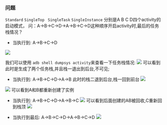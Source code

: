 ### 问题
`Standard`  `SingleTop` ` SingleTask`  `SingleInstance` 分别是A B C D四个activity的启动模式，
问：A->B->C->D->A->B->C->D这种顺序开启activity时,最后的任务栈情况？

*  当执行到: A->B->C->D

![](http://vipkshttp1.wiz.cn/ks/share/resources/c1faa811-4dd8-4bd2-906b-669bb360af65/4c01eb78-11c3-46b3-959b-ed2f1627d31a/index_files/8ce9fadd-1b3f-47a6-a91b-2858e7f5f77b.png)

我们可以使用 `adb shell dumpsys activity`来查看一下任务栈情况:
![](http://vipkshttp1.wiz.cn/ks/share/resources/c1faa811-4dd8-4bd2-906b-669bb360af65/4c01eb78-11c3-46b3-959b-ed2f1627d31a/index_files/a167dd42-a1a9-43ed-baa8-efa7dd1afa92.png)
可以看到此时是生成了两个任务栈,并且栈一退出到后台,不可见;


* 当执行到: A->B->C->D->A->B
此时的栈二退到后台,栈一回到前台
![](http://vipkshttp1.wiz.cn/ks/share/resources/c1faa811-4dd8-4bd2-906b-669bb360af65/4c01eb78-11c3-46b3-959b-ed2f1627d31a/index_files/e26b3c81-b9af-483e-8ca9-efbb28f4f5e8.png)

![](http://vipkshttp1.wiz.cn/ks/share/resources/c1faa811-4dd8-4bd2-906b-669bb360af65/4c01eb78-11c3-46b3-959b-ed2f1627d31a/index_files/212ddbf2-9476-463f-ba71-95e047210ebc.png)
可以看到A和B都重新创建了实例


* 当执行到: A->B->C->D->A->B->C
![](http://vipkshttp1.wiz.cn/ks/share/resources/c1faa811-4dd8-4bd2-906b-669bb360af65/4c01eb78-11c3-46b3-959b-ed2f1627d31a/index_files/27bbb400-b48f-417d-9709-d0b0108ddc89.png)
可以看到后面创建的AB被回收,C重新回到栈顶
![](http://vipkshttp1.wiz.cn/ks/share/resources/c1faa811-4dd8-4bd2-906b-669bb360af65/4c01eb78-11c3-46b3-959b-ed2f1627d31a/index_files/861ba614-4ed0-4602-8c11-3c1db75177b1.png)


* 当执行到最后: A->B->C->D->A->B->C->D
![](http://vipkshttp1.wiz.cn/ks/share/resources/c1faa811-4dd8-4bd2-906b-669bb360af65/4c01eb78-11c3-46b3-959b-ed2f1627d31a/index_files/c9a4816d-1f09-4d4f-beb2-78e2aef5be35.png)
